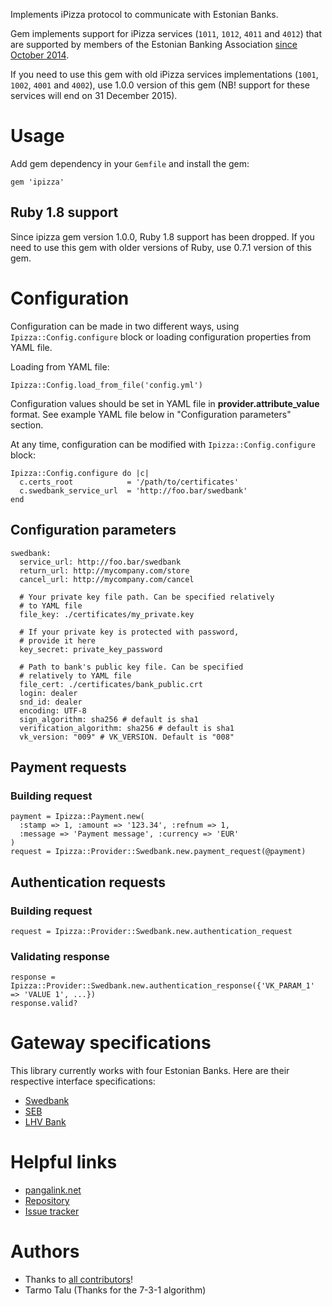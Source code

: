 Implements iPizza protocol to communicate with Estonian Banks.

Gem implements support for iPizza services (`1011`, `1012`, `4011` and `4012`) that are supported by members of the Estonian Banking Association [since October 2014](https://pangaliit.ee/arveldused/pangalingi-spetsifikatsioon).

If you need to use this gem with old iPizza services implementations (`1001`, `1002`, `4001` and `4002`), use 1.0.0 version of this gem (NB! support for these services will end on 31 December 2015).

# Usage

Add gem dependency in your `Gemfile` and install the gem:

    gem 'ipizza'

## Ruby 1.8 support

Since ipizza gem version 1.0.0, Ruby 1.8 support has been dropped. If you need to use this gem with older versions of Ruby, use 0.7.1 version of this gem.

# Configuration

Configuration can be made in two different ways, using `Ipizza::Config.configure` block or loading configuration properties from YAML file.

Loading from YAML file:

    Ipizza::Config.load_from_file('config.yml')

Configuration values should be set in YAML file in **provider.attribute_value** format. See example YAML file below in "Configuration parameters" section.

At any time, configuration can be modified with `Ipizza::Config.configure` block:

    Ipizza::Config.configure do |c|
      c.certs_root            = '/path/to/certificates'
      c.swedbank_service_url  = 'http://foo.bar/swedbank'
    end

## Configuration parameters

    swedbank:
      service_url: http://foo.bar/swedbank
      return_url: http://mycompany.com/store
      cancel_url: http://mycompany.com/cancel

      # Your private key file path. Can be specified relatively
      # to YAML file
      file_key: ./certificates/my_private.key

      # If your private key is protected with password,
      # provide it here
      key_secret: private_key_password

      # Path to bank's public key file. Can be specified
      # relatively to YAML file
      file_cert: ./certificates/bank_public.crt
      login: dealer
      snd_id: dealer
      encoding: UTF-8
      sign_algorithm: sha256 # default is sha1
      verification_algorithm: sha256 # default is sha1
      vk_version: "009" # VK_VERSION. Default is "008"

## Payment requests

### Building request

    payment = Ipizza::Payment.new(
      :stamp => 1, :amount => '123.34', :refnum => 1,
      :message => 'Payment message', :currency => 'EUR'
    )
    request = Ipizza::Provider::Swedbank.new.payment_request(@payment)

## Authentication requests

### Building request

    request = Ipizza::Provider::Swedbank.new.authentication_request

### Validating response

    response = Ipizza::Provider::Swedbank.new.authentication_response({'VK_PARAM_1' => 'VALUE 1', ...})
    response.valid?

# Gateway specifications

This library currently works with four Estonian Banks. Here are their respective interface specifications:

* [Swedbank](https://www.swedbank.ee/business/cash/ecommerce/support)
* [SEB](https://www.seb.ee/en/business/daily-banking/bank-link)
* [LHV Bank](https://partners.lhv.ee/en/banklink)

# Helpful links

* [pangalink.net](https://pangalink.net/et/info)
* [Repository](https://github.com/Voog/ipizza)
* [Issue tracker](https://github.com/Voog/ipizza/issues)

# Authors

* Thanks to [all contributors](https://github.com/Voog/ipizza/graphs/contributors)!
* Tarmo Talu (Thanks for the 7-3-1 algorithm)
